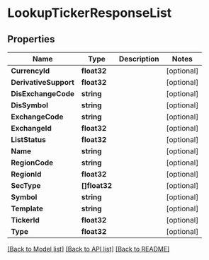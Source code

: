 # LookupTickerResponseList

## Properties

Name | Type | Description | Notes
------------ | ------------- | ------------- | -------------
**CurrencyId** | **float32** |  | [optional] 
**DerivativeSupport** | **float32** |  | [optional] 
**DisExchangeCode** | **string** |  | [optional] 
**DisSymbol** | **string** |  | [optional] 
**ExchangeCode** | **string** |  | [optional] 
**ExchangeId** | **float32** |  | [optional] 
**ListStatus** | **float32** |  | [optional] 
**Name** | **string** |  | [optional] 
**RegionCode** | **string** |  | [optional] 
**RegionId** | **float32** |  | [optional] 
**SecType** | **[]float32** |  | [optional] 
**Symbol** | **string** |  | [optional] 
**Template** | **string** |  | [optional] 
**TickerId** | **float32** |  | [optional] 
**Type** | **float32** |  | [optional] 

[[Back to Model list]](../README.md#documentation-for-models) [[Back to API list]](../README.md#documentation-for-api-endpoints) [[Back to README]](../README.md)


